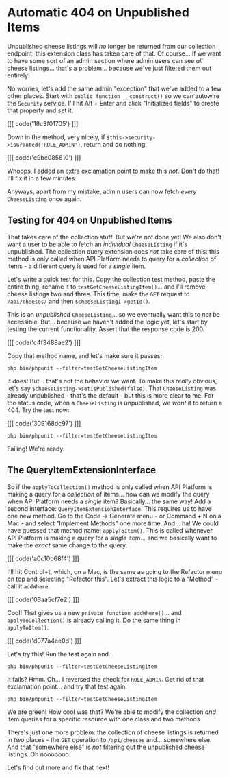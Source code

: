 # Automatic 404 on Unpublished Items

Unpublished cheese listings will *no* longer be returned from our collection
endpoint: this extension class has taken care of that. Of course... if we want
to have some sort of an admin section where admin users can see *all* cheese
listings... that's a problem... because we've just filtered them out entirely!

No worries, let's add the same admin "exception" that we've added to a few other
places. Start with `public function __construct()` so we can autowire the `Security`
service. I'll hit Alt + Enter and click "Initialized fields" to create that property
and set it. 

[[[ code('18c3f01705') ]]]

Down in the method, very nicely, if `$this->security->isGranted('ROLE_ADMIN')`, 
return and do nothing. 

[[[ code('e9bc085610') ]]]

Whoops, I added an extra exclamation point to make this *not*. Don't do that! 
I'll fix it in a few minutes.

Anyways, apart from my mistake, admin users can now fetch *every* `CheeseListing`
once again.

## Testing for 404 on Unpublished Items

That takes care of the collection stuff. But we're not done yet! We also don't
want a user to be able to fetch an *individual* `CheeseListing` if it's unpublished.
The collection query extension does *not* take care of this: this method is only
called when API Platform needs to query for a *collection* of items - a different
query is used for a *single* item.

Let's write a quick test for this. Copy the collection test method, paste the
entire thing, rename it to `testGetCheeseListingItem()`... and I'll remove cheese
listings two and three. This time, make the `GET` request to `/api/cheeses/`
and then `$cheeseListing1->getId()`.

This is an *unpublished* `CheeseListing`... so we eventually want this to *not*
be accessible. But... because we haven't added the logic yet, let's start by testing
the current functionality. Assert that the response code is 200.

[[[ code('c4f3488ae2') ]]]

Copy that method name, and let's make sure it passes:

```terminal
php bin/phpunit --filter=testGetCheeseListingItem
```

It does! But... that's not the behavior we want. To make this *really* obvious,
let's say `$cheeseListing->setIsPublished(false)`. That `CheeseListing` was
already unpublished - that's the default - but this is more clear to me. For the
status code, when a `CheeseListing` is unpublished, we *want* it to return
a 404. Try the test now:

[[[ code('309168dc97') ]]]

```terminal-silent
php bin/phpunit --filter=testGetCheeseListingItem
```

Failing! We're ready.

## The QueryItemExtensionInterface

So if the `applyToCollection()` method is only called when API Platform is making
a query for a *collection* of items... how can we modify the query when API Platform
needs a *single* item? Basically... the same way! Add a second interface:
`QueryItemExtensionInterface`. This requires us to have one new method. Go to the
Code -> Generate menu - or Command + N on a Mac - and select "Implement Methods"
one more time. And... ha! We could have guessed that method name: `applyToItem()`.
This is called whenever API Platform is making a query for a *single* item...
and we basically want to make the *exact* same change to the query.

[[[ code('a0c10b68f4') ]]]

I'll hit Control+t, which, on a Mac, is the same as going to the Refactor menu
on top and selecting "Refactor this". Let's extract this logic to a "Method" - call
it `addWhere`.

[[[ code('03aa5cf7e2') ]]]

Cool! That gives us a new `private function addWhere()`... and `applyToCollection()`
is already calling it. Do the same thing in `applyToItem()`.

[[[ code('d077a4ee0d') ]]]

Let's try this! Run the test again and...

```terminal-silent
php bin/phpunit --filter=testGetCheeseListingItem
```

It fails? Hmm. Oh... I reversed the check for `ROLE_ADMIN`. Get rid of that
exclamation point... and try that test again.

```terminal-silent
php bin/phpunit --filter=testGetCheeseListingItem
```

We are green! How cool was that? We're able to modify the collection *and*
item queries for a specific resource with one class and two methods.

There's just one more problem: the collection of cheese listings is returned
in *two* places - the `GET` operation to `/api/cheeses` and... somewhere else.
And that "somewhere else" is *not* filtering out the unpublished cheese listings.
Oh nooooooo.

Let's find out more and fix that next!
